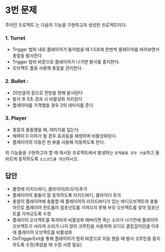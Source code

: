 # 3번 문제

주어진 프로젝트 는 다음의 기능을 구현하고자 생성한 프로젝트이다.

### 1. Turret
- Trigger 범위 내로 플레이어가 들어왔을 때 1.5초에 한번씩 플레이어를 바라보면서 총알을 발사한다
- Trigger 범위 바깥으로 플레이어가 나가면 발사를 중지한다.
- 오브젝트 풀을 사용해 총알을 관리한다.

### 2. Bullet :
- 20만큼의 힘으로 전방을 향해 발사된다
- 발사 후 5초 경과 시 비활성화 처리된다
- 플레이어를 가격했을 경우 2의 데미지를 준다

### 3. Player
- 총알과 충돌했을 때, 데미지를 입는다
- 체력이 0 이하가 될 경우 효과음을 재생하며 비활성화된다.
- 플레이어의 이동은 씬 뷰를 사용해 이동하도록 한다.

위 기능들을 구현하고자 할 때
제시된 프로젝트에서 발생하는 `문제들을 모두 서술`하고 올바르게 동작하도록 `소스코드를 개선`하시오.

## 답안
- 불릿에 리지드바디, 콜라이더(트리거)추가
- 플레이어의 충돌이 잘 동작하도록 리지드바디, 콜라이더 추가
- 총알이 플레이어에 충돌할 때 플레이어의 리지드바디가 있는 바디오브젝트와 충돌하므로
  플레이어 컨트롤러 컴포넌트를 가져오지 못해 부모 오브젝트를 찾아 컴포넌트를 가져오도록 수정
- 플레이어 오브젝트를 죽자마자 비활성화 해버리면 죽는 소리가 나기전에 플레이어 오브젝트가 사라져 소리가 나지 않아 코루틴을 사용하여 오디오 클립길이만큼 이후에 플레이어 오브젝트를 비활성화
- OnTriggerExit을 통해 플레이어가 범위 바깥으로 이동 했을 때 발사 코루틴을 중지하도록 수정(죽었을 때 수정 사항 필요)
